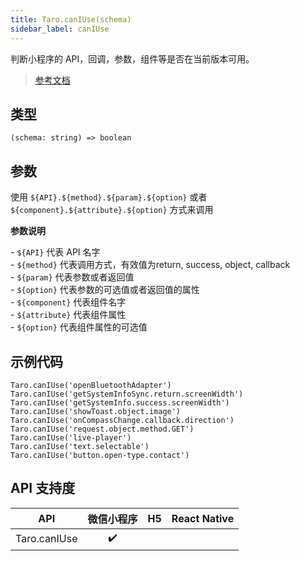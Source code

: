 ```yaml
---
title: Taro.canIUse(schema)
sidebar_label: canIUse
---
```


判断小程序的 API，回调，参数，组件等是否在当前版本可用。

> [参考文档](https://developers.weixin.qq.com/miniprogram/dev/api/base/wx.canIUse.html)

## 类型

```tsx
(schema: string) => boolean
```

## 参数

使用 `${API}.${method}.${param}.${option}` 或者 `${component}.${attribute}.${option}` 方式来调用

**参数说明**

\- `${API}` 代表 API 名字  
\- `${method}` 代表调用方式，有效值为return, success, object, callback  
\- `${param}` 代表参数或者返回值  
\- `${option}` 代表参数的可选值或者返回值的属性  
\- `${component}` 代表组件名字  
\- `${attribute}` 代表组件属性  
\- `${option}` 代表组件属性的可选值

## 示例代码

```tsx
Taro.canIUse('openBluetoothAdapter')
Taro.canIUse('getSystemInfoSync.return.screenWidth')
Taro.canIUse('getSystemInfo.success.screenWidth')
Taro.canIUse('showToast.object.image')
Taro.canIUse('onCompassChange.callback.direction')
Taro.canIUse('request.object.method.GET')
Taro.canIUse('live-player')
Taro.canIUse('text.selectable')
Taro.canIUse('button.open-type.contact')
```

## API 支持度

|     API      | 微信小程序 | H5 | React Native |
|:------------:|:-----:|:--:|:------------:|
| Taro.canIUse |  ✔️   |    |              |
